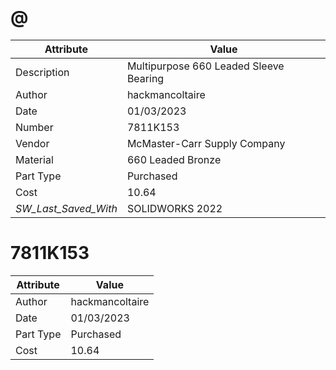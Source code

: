 # @
| Attribute | Value |
| ---  | ---     |
| Description | Multipurpose 660 Leaded Sleeve Bearing |
| Author | hackmancoltaire |
| Date | 01/03/2023 |
| Number | 7811K153 |
| Vendor | McMaster-Carr Supply Company |
| Material | 660 Leaded Bronze |
| Part Type | Purchased |
| Cost | 10.64 |
| _SW_Last_Saved_With_ | SOLIDWORKS 2022 |
# 7811K153
| Attribute | Value |
| ---  | ---     |
| Author | hackmancoltaire |
| Date | 01/03/2023 |
| Part Type | Purchased |
| Cost | 10.64 |
